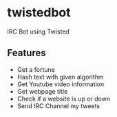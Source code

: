 twistedbot
==========

IRC Bot using Twisted


Features
-------
* Get a fortune
* Hash text with given algorithm
* Get Youtube video information
* Get webpage title
* Check if a website is up or down
* Send IRC Channel my tweets
